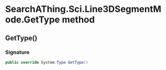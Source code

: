 # SearchAThing.Sci.Line3DSegmentMode.GetType method
## GetType()
### Signature
```csharp
public override System.Type GetType()
```

